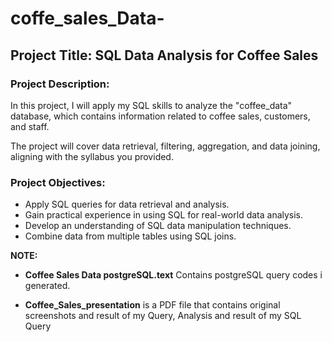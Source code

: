 # coffe_sales_Data-

## Project Title: SQL Data Analysis for Coffee Sales

### Project Description:
In this project, I will apply my SQL skills to analyze the "coffee_data" database,
which contains information related to coffee sales, customers, and staff.

The project will cover data retrieval, filtering, aggregation, and data joining, aligning with the syllabus you provided.

### Project Objectives:
- Apply SQL queries for data retrieval and analysis.
- Gain practical experience in using SQL for real-world data analysis.
- Develop an understanding of SQL data manipulation techniques.
- Combine data from multiple tables using SQL joins.

**NOTE:**

- **Coffee Sales Data postgreSQL.text** Contains postgreSQL query codes i generated.

- **Coffee_Sales_presentation** is a PDF file that contains original screenshots and result of my Query, Analysis and result of my SQL Query


  
